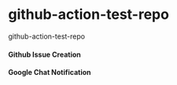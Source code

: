 # github-action-test-repo


github-action-test-repo

#### Github Issue Creation 

#### Google Chat Notification 

